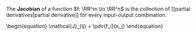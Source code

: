The **Jacobian** of a function $f: \RR^m \to \RR^n$ is the collection of [[partial derivatives|partial derivative]] for every input-output combination.

\begin{equation}
\mathcal{J}_{ij} = \pdv{f_i}{x_j}
\end{equation}
